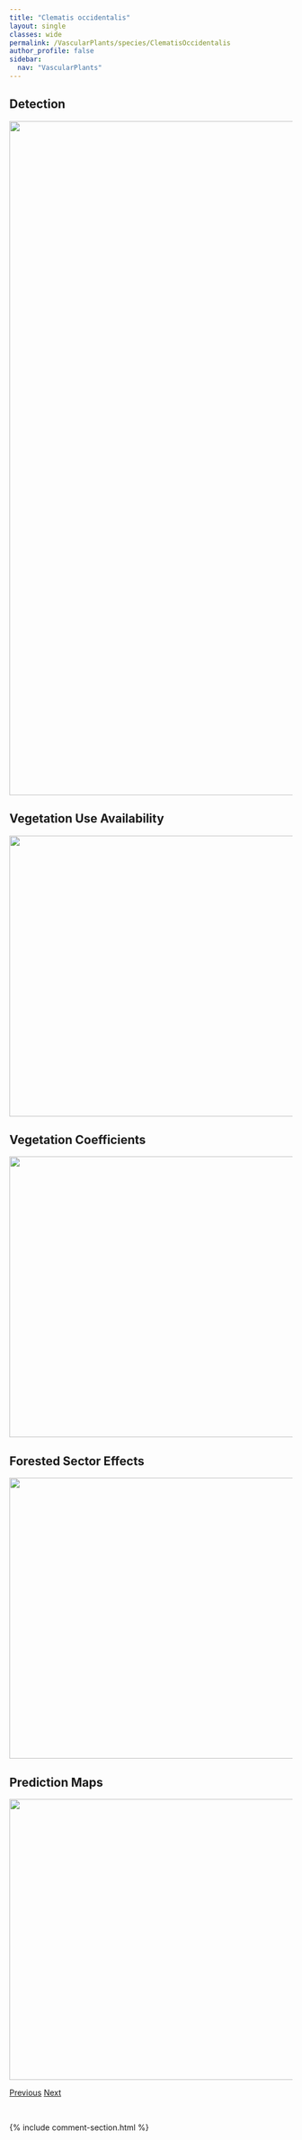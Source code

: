 ```yaml
---
title: "Clematis occidentalis"
layout: single
classes: wide
permalink: /VascularPlants/species/ClematisOccidentalis
author_profile: false
sidebar:
  nav: "VascularPlants"
---
```


<h2>Detection</h2>

<a href="https://drive.google.com/uc?export=view&id=1tc3b5fxOyi7E2OfyOeYv7M-fd9dNRDl-">
<img src="https://drive.google.com/uc?export=view&id=1tc3b5fxOyi7E2OfyOeYv7M-fd9dNRDl-" height = "1200" width = "800">
</a>


<h2>Vegetation Use Availability</h2>

<a href="https://drive.google.com/uc?export=view&id=1vzGqtnUv1_jocyHXgY7CInl9vSF_Eagt">
<img src="https://drive.google.com/uc?export=view&id=1vzGqtnUv1_jocyHXgY7CInl9vSF_Eagt" height = "500" width = "1000">
</a>


<h2>Vegetation Coefficients</h2>

<a href="https://drive.google.com/uc?export=view&id=18gFJPsuD41U_0jKUlfGor_E-EcQ4V0HH">
<img src="https://drive.google.com/uc?export=view&id=18gFJPsuD41U_0jKUlfGor_E-EcQ4V0HH" height = "500" width = "1000">
</a>


<h2>Forested Sector Effects</h2>

<a href="https://drive.google.com/uc?export=view&id=1H-3SS4t3iSEERPGK3DDiKovy-TgjqWjk">
<img src="https://drive.google.com/uc?export=view&id=1H-3SS4t3iSEERPGK3DDiKovy-TgjqWjk" height = "500" width = "1000">
</a>


<h2>Prediction Maps</h2>

<a href="https://drive.google.com/uc?export=view&id=18pBucRWudD8fsafe5MK0HLsLAUHyWGgX">
<img src="https://drive.google.com/uc?export=view&id=18pBucRWudD8fsafe5MK0HLsLAUHyWGgX" height = "500" width = "1000">
</a>


<a href="/DevelopmentWebsite/VascularPlants/species/Clematis" class="pagination--pager" title="Clematis">Previous</a> <a href="/DevelopmentWebsite/VascularPlants/species/CoeloglossumViride" class="pagination--pager" title="Coeloglossum viride">Next</a>

<p>&nbsp;</p>

{% include comment-section.html %}
